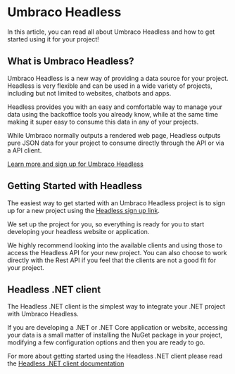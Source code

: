 # Umbraco Headless

In this article, you can read all about Umbraco Headless and how to get started using it for your project!

## What is Umbraco Headless?

Umbraco Headless is a new way of providing a data source for your project. Headless is very flexible and can be used in a wide variety of projects, including but not limited to websites, chatbots and apps.

Headless provides you with an easy and comfortable way to manage your data using the backoffice tools you already know, while at the same time making it super easy to consume this data in any of your projects.

While Umbraco normally outputs a rendered web page, Headless outputs pure JSON data for your project to consume directly through the API or via a API client.

[Learn more and sign up for Umbraco Headless](https://www.umbraco.com/headless)

## Getting Started with Headless

The easiest way to get started with an Umbraco Headless project is to sign up for a new project using the [Headless sign up link](https://www.umbraco.com/headless).

We set up the project for you, so everything is ready for you to start developing your headless website or application.

We highly recommend looking into the available clients and using those to access the Headless API for your new project. You can also choose to work directly with the Rest API if you feel that the clients are not a good fit for your project.

## Headless .NET client

The Headless .NET client is the simplest way to integrate your .NET project with Umbraco Headless.

If you are developing a .NET or .NET Core application or website, accessing your data is a small matter of installing the NuGet package in your project, modifying a few configuration options and then you are ready to go.

For more about getting started using the Headless .NET client please read the [Headless .NET client documentation](Headless-Net-Client/index.md)
